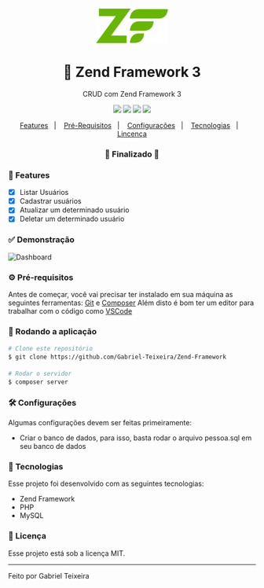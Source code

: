<p align="center">
    <img src="https://github.com/Gabriel-Teixeira/Zend-Framework/blob/master/public/img/zf-logo-mark.svg" alt="logo.svg" height="70"/>
</p>
<h1 align="center">
    🚀 Zend Framework 3
</h1>
<p align="center">CRUD com Zend Framework 3</p>

<p align="center">
  <img src="https://img.shields.io/badge/zend%20version-3.0.1.*-68b604"/>
  <img src="https://img.shields.io/badge/php%20version-7.1.3-informational" />
  <img src="https://img.shields.io/badge/last%20commit-september-yellow" />
  <img src="https://img.shields.io/badge/license-MIT-success"/>
</p>

<p align="center">
  <a href="#-features">Features</a>&nbsp;&nbsp;&nbsp;|&nbsp;&nbsp;&nbsp;
  <a href="#-pré-requisitos">Pré-Requisitos</a>&nbsp;&nbsp;&nbsp;|&nbsp;&nbsp;&nbsp;
  <a href="#-configurações">Configurações</a>&nbsp;&nbsp;&nbsp;|&nbsp;&nbsp;&nbsp;
  <a href="#-tecnologias">Tecnologias</a>&nbsp;&nbsp;&nbsp;|&nbsp;&nbsp;&nbsp;
  <a href="#-licença">Lincença</a>
</p>

<h3 align="center"> 
🚧  Finalizado  🚧
</h3>

### 📎 Features

- [x] Listar Usuários
- [x] Cadastrar usuários
- [x] Atualizar um determinado usuário
- [x] Deletar um determinado usuário

### ✅ Demonstração
<img src="https://github.com/Gabriel-Teixeira/Blog/blob/master/public/img/dashboard.png" alt="Dashboard" />

### ⚙ Pré-requisitos

Antes de começar, você vai precisar ter instalado em sua máquina as seguintes ferramentas:
[Git](https://git-scm.com) e [Composer](https://getcomposer.org/)
Além disto é bom ter um editor para trabalhar com o código como [VSCode](https://code.visualstudio.com/)

### 🎲 Rodando a aplicação

```bash
# Clone este repositório
$ git clone https://github.com/Gabriel-Teixeira/Zend-Framework

# Rodar o servidor
$ composer server

```

### 🛠 Configurações
Algumas configurações devem ser feitas primeiramente:

- Criar o banco de dados, para isso, basta rodar o arquivo pessoa.sql em seu banco de dados


### 🚀 Tecnologias

Esse projeto foi desenvolvido com as seguintes tecnologias:

- Zend Framework
- PHP
- MySQL

### 📝 Licença

Esse projeto está sob a licença MIT.

<hr/>

Feito por Gabriel Teixeira
